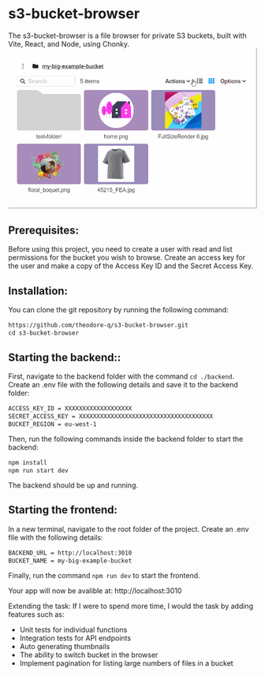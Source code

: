 # s3-bucket-browser

The s3-bucket-browser is a file browser for private S3 buckets, built with Vite, React, and Node, using Chonky. 
![browser demo](./demo.gif)

## Prerequisites:
Before using this project, you need to create a user with read and list permissions for the bucket you wish to browse. Create an access key for the user and make a copy of the Access Key ID and the Secret Access Key.

## Installation:
You can clone the git repository by running the following command:
```
https://github.com/theodore-q/s3-bucket-browser.git
cd s3-bucket-browser
```

## Starting the backend::
First, navigate to the backend folder with the command `cd ./backend`. Create an .env file with the following details and save it to the backend folder:
```
ACCESS_KEY_ID = XXXXXXXXXXXXXXXXXXX
SECRET_ACCESS_KEY = XXXXXXXXXXXXXXXXXXXXXXXXXXXXXXXXXXXXXX
BUCKET_REGION = eu-west-1
```
Then, run the following commands inside the backend folder to start the backend:

```
npm install
npm run start dev
```
The backend should be up and running.


## Starting the frontend:

In a new terminal, navigate to the root folder of the project. Create an .env file with the following details:
```
BACKEND_URL = http://localhost:3010
BUCKET_NAME = my-big-example-bucket
```
Finally, run the command `npm run dev` to start the frontend.

Your app will now be avalible at: http://localhost:3010

Extending the task:
If I were to spend more time, I would the task by adding features such as:
 - Unit tests for individual functions
 - Integration tests for API endpoints
 - Auto generating thumbnails
 - The ability to switch bucket in the browser
 - Implement pagination for listing large numbers of files in a bucket


